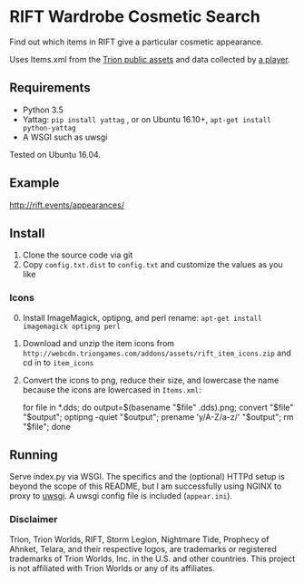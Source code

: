 # RIFT Wardrobe Cosmetic Search 

Find out which items in RIFT give a particular cosmetic appearance.

Uses Items.xml from the [Trion public assets](http://webcdn.triongames.com/addons/assets/) and data collected by [a player](http://forums.riftgame.com/technical-discussions/addons-macros-ui/496667-wardrobe-appearances-list-completed.html#post5313180).

## Requirements

* Python 3.5
* Yattag: `pip install yattag` , or on Ubuntu 16.10+, `apt-get install python-yattag`
* A WSGI such as uwsgi 

Tested on Ubuntu 16.04.

## Example

http://rift.events/appearances/

## Install

1. Clone the source code via git
2. Copy `config.txt.dist` to `config.txt` and customize the values as you like

### Icons

0. Install ImageMagick, optipng, and perl rename: `apt-get install imagemagick optipng perl`
1. Download and unzip the item icons from `http://webcdn.triongames.com/addons/assets/rift_item_icons.zip` and cd in to `item_icons`
2. Convert the icons to png, reduce their size, and lowercase the name because the icons are lowercased in `Items.xml`:

    for file in *.dds; do 
       output=$(basename "$file" .dds).png;
       convert "$file" "$output"; 
       optipng -quiet "$output"; 
       prename 'y/A-Z/a-z/' "$output";
       rm "$file";
    done

## Running
Serve index.py via WSGI. The specifics and the (optional) HTTPd setup is beyond the scope of this README, but I am successfully using NGINX to proxy to [uwsgi](https://uwsgi-docs.readthedocs.io/en/latest/Python.html). A uwsgi config file is included (`appear.ini`).
                                                                                          
### Disclaimer

Trion, Trion Worlds, RIFT, Storm Legion, Nightmare Tide, Prophecy of Ahnket, Telara, and their respective logos, are trademarks or registered trademarks of Trion Worlds, Inc. in the U.S. and other countries. This project is not affiliated with Trion Worlds or any of its affiliates.

